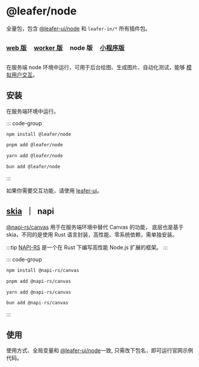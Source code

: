 # @leafer/node

全量包，包含 [@leafer-ui/node](/guide/install/ui/node/start.md) 和 `leafer-in/*` 所有插件包。

##

### [web 版](/guide/install/game/start.md) &nbsp; &nbsp; [worker 版](/guide/install/game/worker/start.md) &nbsp; &nbsp; node 版 &nbsp; &nbsp; [小程序版](/guide/install/game/miniapp/start.md)

##

在服务端 node 环境中运行，可用于后台绘图、生成图片、自动化测试，能够 [模拟用户交互](/reference/event/simulation.md)。

## 安装

在服务端环境中运行。

::: code-group

```sh [npm]
npm install @leafer/node
```

```sh [pnpm]
pnpm add @leafer/node
```

```sh [yarn]
yarn add @leafer/node
```

```sh [bun]
bun add @leafer/node
```

:::

如果你需要交互功能，请使用 [leafer-ui](/guide/install/ui/node/napi.md)。

## [skia](./start.md#skia-napi) &nbsp;｜&nbsp; napi

[@napi-rs/canvas](https://www.npmjs.com/package/@napi-rs/canvas) 用于在服务端环境中替代 Canvas 的功能， 底层也是基于 skia，不同的是使用 Rust 语言封装，高性能、零系统依赖，需单独安装。

:::tip
[NAPI-RS](https://napi.rs) 是一个在 Rust 下编写高性能 Node.js 扩展的框架。
:::

::: code-group

```sh [npm]
npm install @napi-rs/canvas
```

```sh [pnpm]
pnpm add @napi-rs/canvas
```

```sh [yarn]
yarn add @napi-rs/canvas
```

```sh [bun]
bun add @napi-rs/canvas
```

:::

## 使用

使用方式、全局变量和 [@leafer-ui/node](/guide/install/ui/node/napi.md)一致, 只需改下包名，即可运行官网示例代码。
